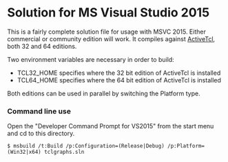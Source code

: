 # Solution for MS Visual Studio 2015

This is a fairly complete solution file for usage with MSVC 2015. Either commercial or community edition will work.
It compiles against [ActiveTcl](https://www.activestate.com/activetcl/downloads), both 32 and 64 editions.

Two environment variables are necessary in order to build: 
* TCL32_HOME specifies where the 32 bit edition of ActiveTcl is installed
* TCL64_HOME specifies where the 64 bit edition of ActiveTcl is installed

Both editions can be used in parallel by switching the Platform type.

### Command line use

Open the "Developer Command Prompt for VS2015" from the start menu and cd to this directory.

    $ msbuild /t:Build /p:Configuration=(Release|Debug) /p:Platform=(Win32|x64) tclgraphs.sln

